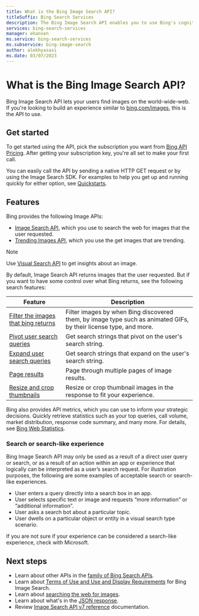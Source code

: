 ```yaml
---
title: What is the Bing Image Search API?
titleSuffix: Bing Search Services
description: The Bing Image Search API enables you to use Bing's cognitive image search capabilities in your application. By sending user search queries with the API, you can get and display relevant and high-quality images similar to Bing Images.
services: bing-search-services
manager: ehansen
ms.service: bing-search-services
ms.subservice: bing-image-search
author: alekhyasasi
ms.date: 03/07/2023
---
```


# What is the Bing Image Search API?

Bing Image Search API lets your users find images on the world-wide-web. If you're looking to build an experience similar to [bing.com/images](https://www.bing.com/images), this is the API to use.

## Get started

To get started using the API, pick the subscription you want from [Bing API Pricing](https://aka.ms/bingsearchapipricing). After getting your subscription key, you're all set to make your first call.

You can easily call the API by sending a native HTTP GET request or by using the Image Search SDK. For examples to help you get up and running quickly for either option, see [Quickstarts](quickstarts/quickstarts.md).

## Features  

Bing provides the following Image APIs:

- [Image Search API](how-to/get-images.md), which you use to search the web for images that the user requested.
- [Trending Images API](how-to/trending-images.md), which you use the get images that are trending.

> [!NOTE]
> Use [Visual Search API](../bing-visual-search/overview.md) to get insights about an image.

By default, Image Search API returns images that the user requested. But if you want to have some control over what Bing returns, see the following search features:

|Feature|Description
|-|-
|[Filter the images that bing returns](how-to/get-images.md#filter-the-images-that-bing-returns)|Filter images by when Bing discovered them, by image type such as animated GIFs, by their license type, and more.
|[Pivot user search queries](how-to/search-response.md#using-pivot-queries)|Get search strings that pivot on the user's search string.
|[Expand user search queries](how-to/search-response.md#using-expanded-queries)|Get search strings that expand on the user's search string.
|[Page results](../bing-web-search/page-results.md)|Page through multiple pages of image results.
|[Resize and crop thumbnails](../bing-web-search/resize-and-crop-thumbnails.md)|Resize or crop thumbnail images in the response to fit your experience.

Bing also provides API metrics, which you can use to inform your strategic decisions. Quickly retrieve statistics such as your top queries, call volume, market distribution, response code summary, and many more. For details, see [Bing Web Statistics](../bing-web-search/bing-web-stats.md).

### Search or search-like experience

Bing Image Search API may only be used as a result of a direct user query or search, or as a result of an action within an app or experience that logically can be interpreted as a user’s search request. For illustration purposes, the following are some examples of acceptable search or search-like experiences.

- User enters a query directly into a search box in an app.
- User selects specific text or image and requests “more information” or “additional information”.
- User asks a search bot about a particular topic.
- User dwells on a particular object or entity in a visual search type scenario.

If you are not sure if your experience can be considered a search-like experience, check with Microsoft.

## Next steps

- Learn about other APIs in the [family of Bing Search APIs](../bing-web-search/bing-api-comparison.md).
- Learn about [Terms of Use and Use and Display Requirements](https://aka.ms/BingAPIsLegal) for Bing Image Search.  
- Learn about [searching the web for images](how-to/get-images.md).
- Learn about what's in the [JSON response](how-to/search-response.md).
- Review [Image Search API v7 reference](reference/endpoints.md) documentation.  
